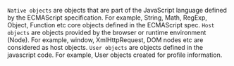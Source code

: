 
 `Native objects` are objects that are part of the JavaScript language defined by the ECMAScript specification. For example, String, Math, RegExp, Object, Function etc core objects defined in the ECMAScript spec.
 `Host objects` are objects provided by the browser or runtime environment (Node). For example, window, XmlHttpRequest, DOM nodes etc are considered as host objects.
 `User objects` are objects defined in the javascript code. For example, User objects created for profile information.
